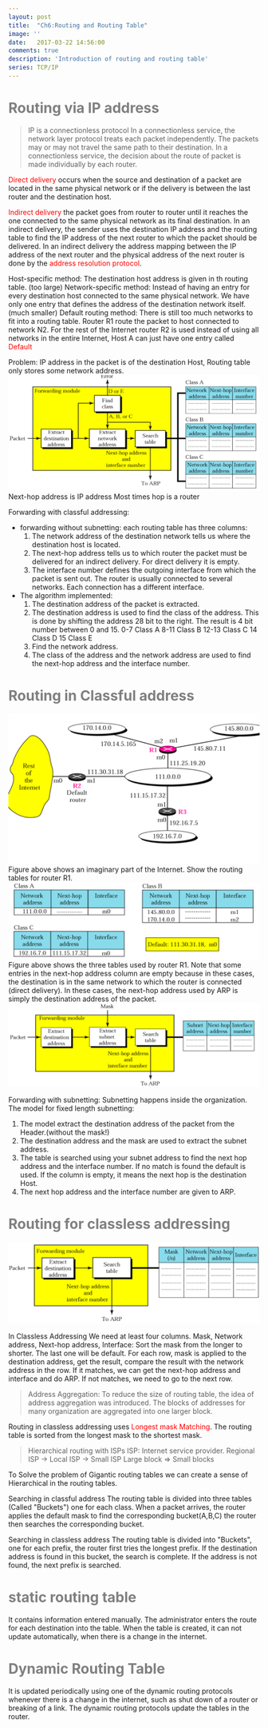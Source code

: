 ```yaml
---
layout: post
title:  "Ch6:Routing and Routing Table"
image: ''
date:   2017-03-22 14:56:00
comments: true
description: 'Introduction of routing and routing table'
series: TCP/IP
---
```


<h1 style="color:grey">Routing via IP address</h1>

> IP is a connectionless protocol
In a connectionless service, the network layer protocol treats each packet independently. The packets may or may not travel the same path to their destination. In a connectionless service, the decision about the route of packet is made individually by each router.

<label style="color:red">Direct delivery</label> occurs when the source and destination of a packet are located in the same physical network or if the delivery is between the last router and the destination host. 

<label style="color:red">Indirect delivery</label> the packet goes from router to router until it reaches the one connected to the same physical network as its final destination. In an indirect delivery, the sender uses the destination IP address and the routing table to find the IP address of the next router to which the packet should be delivered.
In an indirect delivery the address mapping between the IP address of the next router and the physical address of the next router is done by the <label style="color:red">address resolution protocol</label>.

Host-specific method: The destination host address is given in th routing table. (too large)
Network-specific method: Instead of having an entry for every destination host connected to the same physical network. We have only one entry that defines the address of the destination network itself. (much smaller)
Default routing method: There is still too much networks to fit into a routing table. Router R1 route the packet to host connected to network N2. For the rest of the Internet router R2 is used instead of using all networks in the entire Internet, Host A can just have one entry called <label style="color:red">Default</label>

Problem: IP address in the packet is of the destination Host, Routing table only stores some network address.
<img src="/assets/img/having-fun/ClassfulModuleWithoutSubnetting.png">
Next-hop address is IP address
Most times hop is a router

Forwarding with classful addressing:
* forwarding without subnetting: each routing table has three columns:
	1. The network address of the destination network tells us where the destination host is located.
	2. The next-hop address tells us to which router the packet must be delivered for an indirect delivery. For direct delivery it is empty.
	3. The interface number defines the outgoing interface from which the packet is sent out. The router is usually connected to several networks. Each connection has a different interface.
* The algorithm implemented:
	1. The destination address of the packet is extracted.
	2. The destination address is used to find the class of the address. This is done by shifting the address 28 bit to the right. The result is 4 bit number between 0 and 15. 
		0-7 Class A
		8-11 Class B
		12-13 Class C
		14 Class D
		15 Class E
	3. Find the network address.
	4. The class of the address and the network address are used to find the next-hop address and the interface number.

<h1 style="color:grey">Routing in Classful address</h1>

<img src="/assets/img/having-fun/ExampleClassfulModuleRoutingTable.png">
Figure above shows an imaginary part of the Internet. Show the routing tables for router R1.
<img src="/assets/img/having-fun/AnswerClassfulModuleRoutingTable.png">
Figure above shows the three tables used by router R1. Note that some entries in the next-hop address column are empty because in these cases, the destination is in the same network to which the router is connected (direct delivery). In these cases, the next-hop address used by ARP is simply the destination address of the packet.

<img src="/assets/img/having-fun/ClassfulModuleWithSubnetting.png">

Forwarding with subnetting:
Subnetting happens inside the organization. The model for fixed length subnetting:
1. The model extract the destination address of the packet from the Header.(without the mask!)
2. The destination address and the mask are used to extract the subnet address.
3. The table is searched using your subnet address to find the next hop address and the interface number. If no match is found the default is used. If the column is empty, it means the next hop is the destination Host.
4. The next hop address and the interface number are given to ARP. 

<h1 style="color:grey">Routing for classless addressing</h1>

<img src="/assets/img/having-fun/ClasslessModule.png">

In Classless Addressing
We need at least four columns. Mask, Network address, Next-hop address, Interface:
Sort the mask from the longer to shorter. The last one will be default.
For each row, mask is applied to the destination address, get the result, compare the result with the network address in the row. If it matches, we can get the next-hop address and interface and do ARP. If not matches, we need to go to the next row.

> Address Aggregation:
To reduce the size of routing table, the idea of address aggregation was introduced.
The blocks of addresses for many organization are aggregated into one larger block.

Routing in classless addressing uses <label style="color:red">Longest mask Matching</label>. The routing table is sorted from the longest mask to the shortest mask.

> Hierarchical routing with ISPs
ISP: Internet service provider.
Regional ISP -> Local ISP -> Small ISP
Large block => Small blocks

To Solve the problem of Gigantic routing tables we can create a sense of Hierarchical in the routing tables.

Searching in classful address
The routing table is divided into three tables (Called "Buckets") one for each class. When a packet arrives, the router applies the default mask to find the corresponding bucket(A,B,C) the router then searches the corresponding bucket.

Searching in classless address
The routing table is divided into "Buckets", one for each prefix, the router first tries the longest prefix. If the destination address is found in this bucket, the search is complete. If the address is not found, the next prefix is searched.

<h1 style="color:grey">static routing table</h1> 
It contains information entered manually. The administrator enters the route for each destination into the table. When the table is created, it can not update automatically, when there is a change in the internet.

<h1 style="color:grey"> Dynamic Routing Table</h1>
It is updated periodically using one of the dynamic routing protocols whenever there is a change in the internet, such as shut down of a router or breaking of a link. The dynamic routing protocols update the tables in the router.
